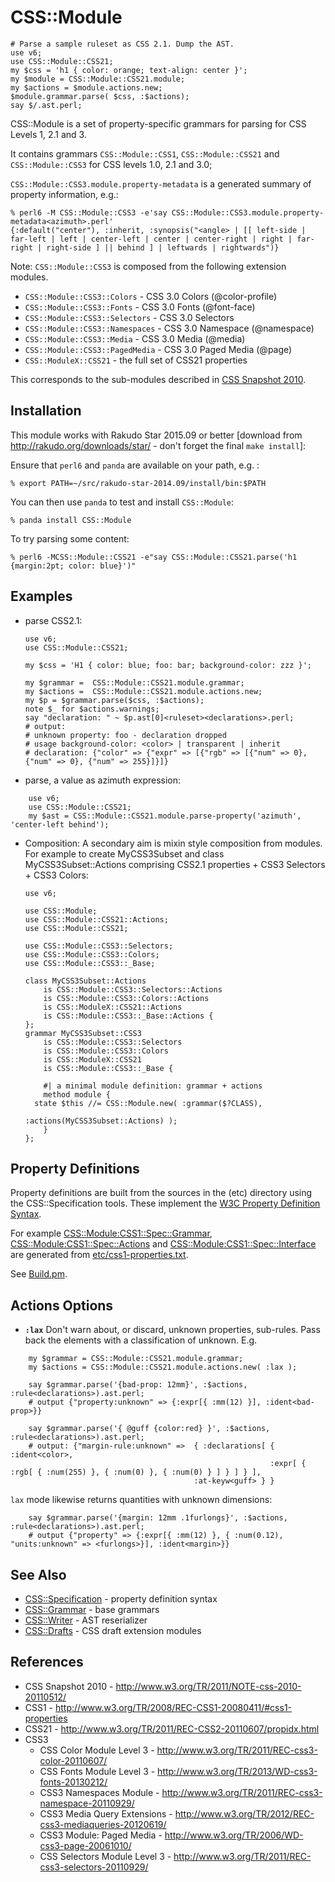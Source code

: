 # CSS::Module

```
# Parse a sample ruleset as CSS 2.1. Dump the AST.
use v6;
use CSS::Module::CSS21;
my $css = 'h1 { color: orange; text-align: center }';
my $module = CSS::Module::CSS21.module;
my $actions = $module.actions.new;
$module.grammar.parse( $css, :$actions);
say $/.ast.perl;
```

CSS::Module is a set of property-specific grammars for parsing for CSS Levels 1, 2.1 and  3.

It contains grammars `CSS::Module::CSS1`, `CSS::Module::CSS21` and `CSS::Module::CSS3` for CSS levels 1.0, 2.1 and 3.0;

`CSS::Module::CSS3.module.property-metadata` is a generated summary of property information, e.g.: 
```
% perl6 -M CSS::Module::CSS3 -e'say CSS::Module::CSS3.module.property-metadata<azimuth>.perl'
{:default("center"), :inherit, :synopsis("<angle> | [[ left-side | far-left | left | center-left | center | center-right | right | far-right | right-side ] || behind ] | leftwards | rightwards")}
```

Note: `CSS::Module::CSS3` is composed from the following extension modules.

- `CSS::Module::CSS3::Colors`     - CSS 3.0 Colors (@color-profile)
- `CSS::Module::CSS3::Fonts`      - CSS 3.0 Fonts (@font-face)
- `CSS::Module::CSS3::Selectors`  - CSS 3.0 Selectors
- `CSS::Module::CSS3::Namespaces` - CSS 3.0 Namespace (@namespace)
- `CSS::Module::CSS3::Media`      - CSS 3.0 Media (@media)
- `CSS::Module::CSS3::PagedMedia` - CSS 3.0 Paged Media (@page)
- `CSS::ModuleX::CSS21`           - the full set of CSS21 properties

This corresponds to the sub-modules described in [CSS Snapshot 2010](http://www.w3.org/TR/2011/NOTE-css-2010-20110512/).

## Installation

This module works with Rakudo Star 2015.09 or better [download from http://rakudo.org/downloads/star/ - don't forget the final `make install`]:

Ensure that `perl6` and `panda` are available on your path, e.g. :

    % export PATH=~/src/rakudo-star-2014.09/install/bin:$PATH

You can then use `panda` to test and install `CSS::Module`:

    % panda install CSS::Module

To try parsing some content:

    % perl6 -MCSS::Module::CSS21 -e"say CSS::Module::CSS21.parse('h1 {margin:2pt; color: blue}')"

## Examples

- parse CSS2.1:

    ```
    use v6;
    use CSS::Module::CSS21;

    my $css = 'H1 { color: blue; foo: bar; background-color: zzz }';

    my $grammar =  CSS::Module::CSS21.module.grammar;
    my $actions =  CSS::Module::CSS21.module.actions.new;
    my $p = $grammar.parse($css, :$actions);
    note $_ for $actions.warnings;
    say "declaration: " ~ $p.ast[0]<ruleset><declarations>.perl;
    # output:
    # unknown property: foo - declaration dropped
    # usage background-color: <color> | transparent | inherit
    # declaration: {"color" => {"expr" => [{"rgb" => [{"num" => 0}, {"num" => 0}, {"num" => 255}]}]}
    ```

- parse, a value as azimuth expression:

```
    use v6;
    use CSS::Module::CSS21;
    my $ast = CSS::Module::CSS21.module.parse-property('azimuth', 'center-left behind');
```

- Composition: A secondary aim is mixin style composition from modules. For example to create MyCSS3Subset and class MyCSS3Subset::Actions comprising CSS2.1 properties + CSS3 Selectors + CSS3 Colors:

    ```
    use v6;

    use CSS::Module;
    use CSS::Module::CSS21::Actions;
    use CSS::Module::CSS21;

    use CSS::Module::CSS3::Selectors;
    use CSS::Module::CSS3::Colors;
    use CSS::Module::CSS3::_Base;

    class MyCSS3Subset::Actions
        is CSS::Module::CSS3::Selectors::Actions
        is CSS::Module::CSS3::Colors::Actions
        is CSS::ModuleX::CSS21::Actions
        is CSS::Module::CSS3::_Base::Actions {
    };
    grammar MyCSS3Subset::CSS3
        is CSS::Module::CSS3::Selectors
        is CSS::Module::CSS3::Colors
        is CSS::ModuleX::CSS21
        is CSS::Module::CSS3::_Base {

        #| a minimal module definition: grammar + actions
        method module {
	  state $this //= CSS::Module.new( :grammar($?CLASS),
                                           :actions(MyCSS3Subset::Actions) );
        }
    };

    ```

## Property Definitions

Property definitions are built from the sources in the (etc) directory using the CSS::Specification tools. These implement the [W3C Property Definition Syntax](https://developer.mozilla.org/en-US/docs/Web/CSS/Value_definition_syntax).

For example [CSS::Module:CSS1::Spec::Grammar](lib/CSS/Module/CSS1/Spec/Grammar.pm), [CSS::Module:CSS1::Spec::Actions](lib/CSS/Module/CSS1/Spec/Actions.pm) and [CSS::Module:CSS1::Spec::Interface](lib/CSS/Module/CSS1/Spec/Interface.pm) are generated from [etc/css1-properties.txt](etc/css1-properties.txt).

See [Build.pm](Build.pm).

## Actions Options

- **`:lax`** Don't warn about, or discard, unknown properties, sub-rules. Pass back the elements with a classification
of unknown. E.g.
```
    my $grammar = CSS::Module::CSS21.module.grammar;
    my $actions = CSS::Module::CSS21.module.actions.new( :lax );

    say $grammar.parse('{bad-prop: 12mm}', :$actions, :rule<declarations>).ast.perl;
    # output {"property:unknown" => {:expr[{ :mm(12) }], :ident<bad-prop>}}

    say $grammar.parse('{ @guff {color:red} }', :$actions, :rule<declarations>).ast.perl;
    # output: {"margin-rule:unknown" =>  { :declarations[ { :ident<color>,
                                                          :expr[ { :rgb[ { :num(255) }, { :num(0) }, { :num(0) } ] } ] } ],
                                         :at-keyw<guff> } }
```
`lax` mode likewise returns quantities with unknown dimensions:
```
    say $grammar.parse('{margin: 12mm .1furlongs}', :$actions, :rule<declarations>).ast.perl;
    # output {"property" => {:expr[{ :mm(12) }, { :num(0.12), "units:unknown" => <furlongs>}], :ident<margin>}}
```
## See Also

- [CSS::Specification](https://github.com/p6-css/perl6-CSS-Specification) - property definition syntax
- [CSS::Grammar](https://github.com/p6-css/perl6-CSS-Grammar) - base grammars
- [CSS::Writer](https://github.com/p6-css/perl6-CSS-Writer) - AST reserializer
- [CSS::Drafts](https://github.com/p6-css/perl6-CSS-Drafts) - CSS draft extension modules

## References

- CSS Snapshot 2010 - http://www.w3.org/TR/2011/NOTE-css-2010-20110512/
- CSS1 - http://www.w3.org/TR/2008/REC-CSS1-20080411/#css1-properties
- CSS21 - http://www.w3.org/TR/2011/REC-CSS2-20110607/propidx.html
- CSS3
  - CSS Color Module Level 3 - http://www.w3.org/TR/2011/REC-css3-color-20110607/
  - CSS Fonts Module Level 3 - http://www.w3.org/TR/2013/WD-css3-fonts-20130212/
  - CSS3 Namespaces Module - http://www.w3.org/TR/2011/REC-css3-namespace-20110929/
  - CSS3 Media Query Extensions - http://www.w3.org/TR/2012/REC-css3-mediaqueries-20120619/
  - CSS3 Module: Paged Media - http://www.w3.org/TR/2006/WD-css3-page-20061010/
  - CSS Selectors Module Level 3 - http://www.w3.org/TR/2011/REC-css3-selectors-20110929/


